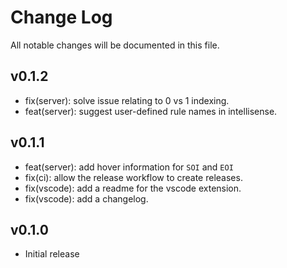 # Change Log

All notable changes will be documented in this file.

<!-- Check [Keep a Changelog](https://keepachangelog.com/) for recommendations on how to structure this file. -->

## v0.1.2

- fix(server): solve issue relating to 0 vs 1 indexing.
- feat(server): suggest user-defined rule names in intellisense.

## v0.1.1

- feat(server): add hover information for `SOI` and `EOI`
- fix(ci): allow the release workflow to create releases.
- fix(vscode): add a readme for the vscode extension.
- fix(vscode): add a changelog.

## v0.1.0

- Initial release